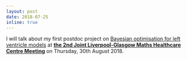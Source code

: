 ```yaml
---
layout: post
date: 2018-07-25
inline: true
---
```


I will talk about my first postdoc project on <a class="page-link" href="{{ '/projects/7_project/' | prepend: site.baseurl | prepend: site.url }}">Bayesian optimisation for left ventricle models</a>  at [__the 2nd Joint Liverpool-Glasgow Maths Healthcare Centre Meeting__](http://www.softmech.org/events/headline_587868_en.html) on Thursday, 30th August 2018.